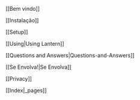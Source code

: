 [[Bem vindo]]

[[Instalação]]

[[Setup]]

[[Using|Using Lantern]]

[[Questions and Answers|Questions-and-Answers]]

[[Se Envolva!|Se Envolva]]

[[Privacy]]

[[Index|_pages]]